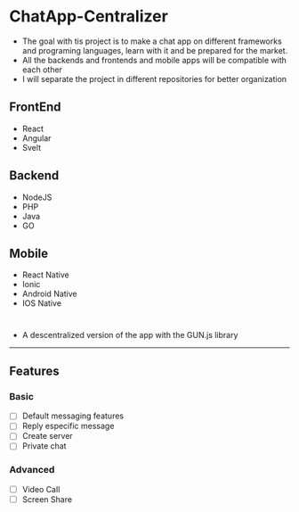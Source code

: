 # ChatApp-Centralizer

- The goal with tis project is to make a chat app on different frameworks and programing languages, learn with it and be prepared for the market.
- All the backends and frontends and mobile apps will be compatible with each other
- I will separate the project in different repositories for better organization

## FrontEnd
- React
- Angular
- Svelt

## Backend
- NodeJS
- PHP
- Java
- GO

## Mobile
- React Native
- Ionic
- Android Native
- IOS Native

#
- A descentralized version of the app with the GUN.js library

------

## Features
### Basic
- [ ] Default messaging features
- [ ] Reply especific message
- [ ] Create server
- [ ] Private chat
### Advanced
- [ ] Video Call
- [ ] Screen Share
